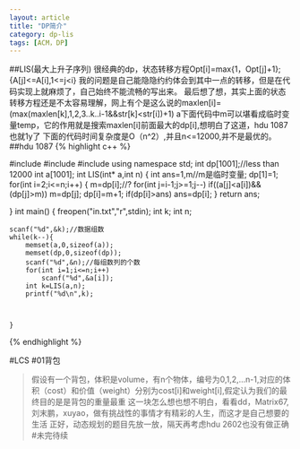 ```yaml
---
layout: article
title: "DP简介"
category: dp-lis
tags: [ACM，DP]
---
```

##LIS(最大上升子序列)
很经典的dp，状态转移方程Opt[i]=max{1，Opt[j]+1};{A[j]<=A[i],1<=j<i}
我的问题是自己能隐隐约约体会到其中一点的转移，但是在代码实现上就麻烦了，自己始终不能流畅的写出来。
最后想了想，其实上面的状态转移方程还是不太容易理解，网上有个是这么说的maxlen[i]=(max(maxlen[k],1,2,3..k..i-1&&str[k]<str[i])+1)
a下面代码中m可以堪看成临时变量temp，它的作用就是搜索maxlen[i]前面最大的dp[i],想明白了这道，hdu 1087也就1y了
下面的代码时间复杂度是O（n^2）,并且n<=12000,并不是最优的。
##hdu 1087
{% highlight c++ %}

 #include<cstring>
 #include<cstdio>
 #include<iostream>
using namespace std;
int dp[1001];//less than 12000
int a[1001];
int LIS(int* a,int n)
{
	int ans=1,m//m是临时变量;
	dp[1]=1;
	for(int i=2;i<=n;i++)
	{
		m=dp[i];//?
		for(int j=i-1;j>=1;j--)
			if((a[j]<a[i])&&(dp[j]>m))
				m=dp[j];
			dp[i]=m+1;
			if(dp[i]>ans)
				ans=dp[i];
	}
	return ans;

}
int main()
{
	freopen("in.txt","r",stdin);
	int k;
	int n;

	scanf("%d",&k);//数据组数
	while(k--){
		memset(a,0,sizeof(a));
		memset(dp,0,sizeof(dp));
		scanf("%d",&n);//每组数列的个数
		for(int i=1;i<=n;i++)
			scanf("%d",&a[i]);
		int k=LIS(a,n);
		printf("%d\n",k);



	}

{% endhighlight %}

#LCS
#01背包
>假设有一个背包，体积是volume，有n个物体，编号为0,1,2,...n-1,对应的体积（cost）和价值（weight）分别为cost[i]和weight[i],假定认为我们的最终目的是是背包的重量最重
这一块怎么想也想不明白，看看dd，Matrix67,刘末鹏，xuyao，做有挑战性的事情才有精彩的人生，而这才是自己想要的生活
正好，动态规划的题目先放一放，隔天再考虑hdu 2602也没有做正确
#未完待续